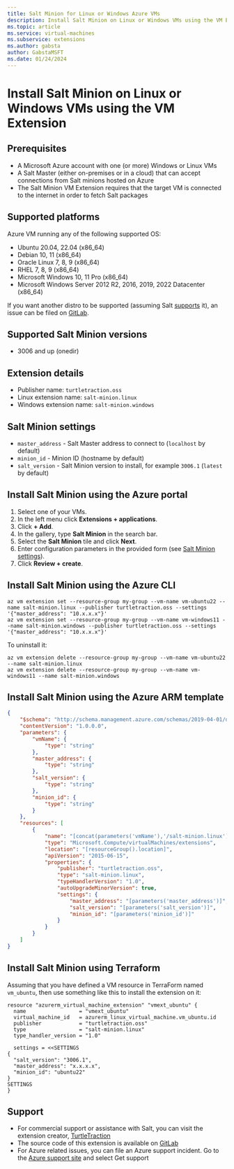 ```yaml
---
title: Salt Minion for Linux or Windows Azure VMs  
description: Install Salt Minion on Linux or Windows VMs using the VM Extension.
ms.topic: article
ms.service: virtual-machines
ms.subservice: extensions
ms.author: gabsta
author: GabstaMSFT
ms.date: 01/24/2024
---
```

# Install Salt Minion on Linux or Windows VMs using the VM Extension

## Prerequisites

* A Microsoft Azure account with one (or more) Windows or Linux VMs
* A Salt Master (either on-premises or in a cloud) that can accept connections from Salt minions hosted on Azure
* The Salt Minion VM Extension requires that the target VM is connected to the internet in order to fetch Salt packages

## Supported platforms

Azure VM running any of the following supported OS:

* Ubuntu 20.04, 22.04 (x86_64)
* Debian 10, 11 (x86_64)
* Oracle Linux 7, 8, 9 (x86_64)
* RHEL 7, 8, 9 (x86_64)
* Microsoft Windows 10, 11 Pro (x86_64)
* Microsoft Windows Server 2012 R2, 2016, 2019, 2022 Datacenter (x86_64)

If you want another distro to be supported (assuming Salt [supports](https://docs.saltproject.io/salt/install-guide/en/latest/topics/salt-supported-operating-systems.html) it), an issue can be filed on [GitLab](https://gitlab.com/turtletraction-oss/azure-salt-vm-extensions/-/issues).

## Supported Salt Minion versions

* 3006 and up (onedir)

## Extension details

* Publisher name: `turtletraction.oss`
* Linux extension name: `salt-minion.linux`
* Windows extension name: `salt-minion.windows`

## Salt Minion settings

* `master_address` - Salt Master address to connect to (`localhost` by default)
* `minion_id` - Minion ID (hostname by default)
* `salt_version` - Salt Minion version to install, for example `3006.1` (`latest` by default)

## Install Salt Minion using the Azure portal

1. Select one of your VMs.
2. In the left menu click **Extensions + applications**.
3. Click **+ Add**.
4. In the gallery, type **Salt Minion** in the search bar.
5. Select the **Salt Minion** tile and click **Next**.
6. Enter configuration parameters in the provided form (see [Salt Minion settings](#salt-minion-settings)).
7. Click **Review + create**.

## Install Salt Minion using the Azure CLI

```shell
az vm extension set --resource-group my-group --vm-name vm-ubuntu22 --name salt-minion.linux --publisher turtletraction.oss --settings '{"master_address": "10.x.x.x"}'
az vm extension set --resource-group my-group --vm-name vm-windows11 --name salt-minion.windows --publisher turtletraction.oss --settings '{"master_address": "10.x.x.x"}'
```

To uninstall it:

```shell
az vm extension delete --resource-group my-group --vm-name vm-ubuntu22 --name salt-minion.linux
az vm extension delete --resource-group my-group --vm-name vm-windows11 --name salt-minion.windows
```

## Install Salt Minion using the Azure ARM template

```json
{
    "$schema": "http://schema.management.azure.com/schemas/2019-04-01/deploymentTemplate.json#",
    "contentVersion": "1.0.0.0",
    "parameters": {
        "vmName": {
            "type": "string"
        },
        "master_address": {
            "type": "string"
        },
        "salt_version": {
            "type": "string"
        },
        "minion_id": {
            "type": "string"
        }
    },
    "resources": [
        {
            "name": "[concat(parameters('vmName'),'/salt-minion.linux')]",
            "type": "Microsoft.Compute/virtualMachines/extensions",
            "location": "[resourceGroup().location]",
            "apiVersion": "2015-06-15",
            "properties": {
                "publisher": "turtletraction.oss",
                "type": "salt-minion.linux",
                "typeHandlerVersion": "1.0",
                "autoUpgradeMinorVersion": true,
                "settings": {
                    "master_address": "[parameters('master_address')]",
                    "salt_version": "[parameters('salt_version')]",
                    "minion_id": "[parameters('minion_id')]"
                }
            }
        }
    ]
}
```

## Install Salt Minion using Terraform

Assuming that you have defined a VM resource in TerraForm named `vm_ubuntu`, then use something like this to install the extension on it:

```hcl
resource "azurerm_virtual_machine_extension" "vmext_ubuntu" {
  name                 = "vmext_ubuntu"
  virtual_machine_id   = azurerm_linux_virtual_machine.vm_ubuntu.id
  publisher            = "turtletraction.oss"
  type                 = "salt-minion.linux"
  type_handler_version = "1.0"

  settings = <<SETTINGS
{
  "salt_version": "3006.1",
  "master_address": "x.x.x.x",
  "minion_id": "ubuntu22"
}
SETTINGS
}
```

## Support

* For commercial support or assistance with Salt, you can visit the extension creator, [TurtleTraction](https://turtletraction.com/salt-open-support)
* The source code of this extension is available on [GitLab](https://gitlab.com/turtletraction-oss/azure-salt-vm-extensions/)
* For Azure related issues, you can file an Azure support incident. Go to the [Azure support site](https://azure.microsoft.com/support/options/) and select Get support

